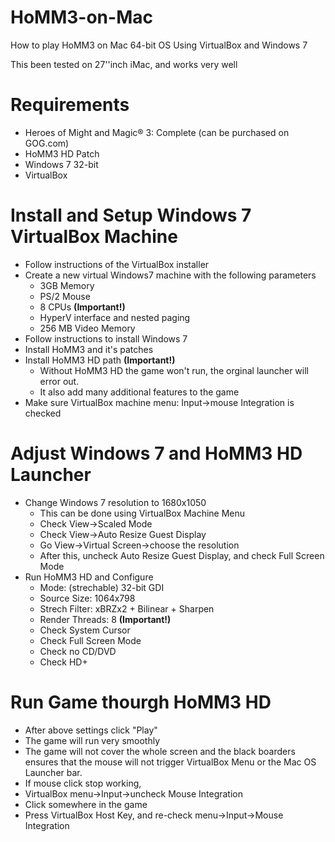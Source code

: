 # HoMM3-on-Mac
How to play HoMM3 on Mac 64-bit OS
Using VirtualBox and Windows 7

This been tested on 27''inch iMac, and works very well

# Requirements
- Heroes of Might and Magic® 3: Complete (can be purchased on GOG.com)
- HoMM3 HD Patch
- Windows 7 32-bit
- VirtualBox

# Install and Setup Windows 7 VirtualBox Machine 
- Follow instructions of the VirtualBox installer
- Create a new virtual Windows7 machine with the following parameters
  - 3GB Memory
  - PS/2 Mouse
  - 8 CPUs **(Important!)**
  - HyperV interface and nested paging
  - 256 MB Video Memory
- Follow instructions to install Windows 7
- Install HoMM3 and it's patches
- Install HoMM3 HD path **(Important!)**
  - Without HoMM3 HD the game won't run, the orginal launcher will error out.
  - It also add many additional features to the game
- Make sure VirtualBox machine menu: Input->mouse Integration is checked

# Adjust Windows 7 and HoMM3 HD Launcher
- Change Windows 7 resolution to 1680x1050
  - This can be done using VirtualBox Machine Menu
  - Check View->Scaled Mode
  - Check View->Auto Resize Guest Display
  - Go View->Virtual Screen->choose the resolution
  - After this, uncheck Auto Resize Guest Display, and check Full Screen Mode
- Run HoMM3 HD and Configure
  - Mode: (strechable) 32-bit GDI
  - Source Size: 1064x798
  - Strech Filter: xBRZx2 + Bilinear + Sharpen
  - Render Threads: 8 **(Important!)**
  - Check System Cursor
  - Check Full Screen Mode
  - Check no CD/DVD
  - Check HD+
 
 # Run Game thourgh HoMM3 HD
 - After above settings click "Play"
 - The game will run very smoothly
 - The game will not cover the whole screen and the black boarders ensures that the mouse will not trigger VirtualBox Menu or the Mac OS Launcher bar.
 - If mouse click stop working,
  - VirtualBox menu->Input->uncheck Mouse Integration
  - Click somewhere in the game
  - Press VirtualBox Host Key, and re-check menu->Input->Mouse Integration
